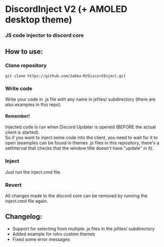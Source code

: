# DiscordInject V2 (+ AMOLED desktop theme)
### JS code injector to discord core
## How to use:

### Clone repository
```
git clone https://github.com/Jabka-M/DiscordInject.git
```

### Write code
Write your code in .js file with any name in jsfiles/ subdirectory (there are also examples in this repo).
#### Remember!
Injected code is run when Discord Updater is opened (BEFORE the actual client is started).  
So if you want to inject some code into the client, you need to wait for it to open (examples can be found in themes .js files in this repository, there's a setInterval that checks that the window title doesn't have "update" in it).

### Inject
Just run the inject.cmd file.

### Revert
All changes made to the discord core can be removed by running the inject.cmd file again.

## Changelog:
* Support for selecting from multiple .js files in the jsfiles/ subdirectory  
* Added example for nitro custom themes  
* Fixed some error messages